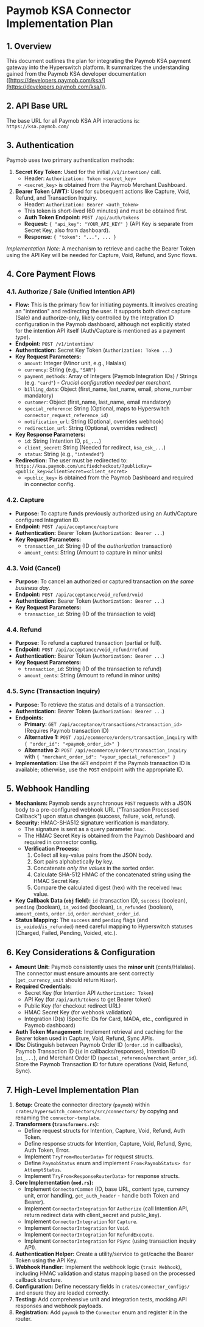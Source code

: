 # Paymob KSA Connector Implementation Plan

## 1. Overview

This document outlines the plan for integrating the Paymob KSA payment gateway into the Hyperswitch platform. It summarizes the understanding gained from the Paymob KSA developer documentation ([https://developers.paymob.com/ksa/](https://developers.paymob.com/ksa/)).

## 2. API Base URL

The base URL for all Paymob KSA API interactions is: `https://ksa.paymob.com/`

## 3. Authentication

Paymob uses two primary authentication methods:

1.  **Secret Key Token:** Used for the initial `/v1/intention/` call.
    *   Header: `Authorization: Token <secret_key>`
    *   `<secret_key>` is obtained from the Paymob Merchant Dashboard.
2.  **Bearer Token (JWT):** Used for subsequent actions like Capture, Void, Refund, and Transaction Inquiry.
    *   Header: `Authorization: Bearer <auth_token>`
    *   This token is short-lived (60 minutes) and must be obtained first.
    *   **Auth Token Endpoint:** `POST /api/auth/tokens`
    *   **Request:** `{ "api_key": "YOUR_API_KEY" }` (API Key is separate from Secret Key, also from dashboard).
    *   **Response:** `{ "token": "...", ... }`

*Implementation Note:* A mechanism to retrieve and cache the Bearer Token using the API Key will be needed for Capture, Void, Refund, and Sync flows.

## 4. Core Payment Flows

### 4.1. Authorize / Sale (Unified Intention API)

*   **Flow:** This is the primary flow for initiating payments. It involves creating an "intention" and redirecting the user. It supports both direct capture (Sale) and authorize-only, likely controlled by the Integration ID configuration in the Paymob dashboard, although not explicitly stated for the intention API itself (Auth/Capture is mentioned as a payment *type*).
*   **Endpoint:** `POST /v1/intention/`
*   **Authentication:** Secret Key Token (`Authorization: Token ...`)
*   **Key Request Parameters:**
    *   `amount`: Integer (Minor unit, e.g., Halalas)
    *   `currency`: String (e.g., `"SAR"`)
    *   `payment_methods`: Array of Integers (Paymob Integration IDs) / Strings (e.g. `"card"`) - *Crucial configuration needed per merchant.*
    *   `billing_data`: Object (first_name, last_name, email, phone_number mandatory)
    *   `customer`: Object (first_name, last_name, email mandatory)
    *   `special_reference`: String (Optional, maps to Hyperswitch `connector_request_reference_id`)
    *   `notification_url`: String (Optional, overrides webhook)
    *   `redirection_url`: String (Optional, overrides redirect)
*   **Key Response Parameters:**
    *   `id`: String (Intention ID, `pi_...`)
    *   `client_secret`: String (Needed for redirect, `ksa_csk_...`)
    *   `status`: String (e.g., `"intended"`)
*   **Redirection:** The user must be redirected to:
    `https://ksa.paymob.com/unifiedcheckout/?publicKey=<public_key>&clientSecret=<client_secret>`
    *   `<public_key>` is obtained from the Paymob Dashboard and required in connector config.

### 4.2. Capture

*   **Purpose:** To capture funds previously authorized using an Auth/Capture configured Integration ID.
*   **Endpoint:** `POST /api/acceptance/capture`
*   **Authentication:** Bearer Token (`Authorization: Bearer ...`)
*   **Key Request Parameters:**
    *   `transaction_id`: String (ID of the *authorization* transaction)
    *   `amount_cents`: String (Amount to capture in minor units)

### 4.3. Void (Cancel)

*   **Purpose:** To cancel an authorized or captured transaction *on the same business day*.
*   **Endpoint:** `POST /api/acceptance/void_refund/void`
*   **Authentication:** Bearer Token (`Authorization: Bearer ...`)
*   **Key Request Parameters:**
    *   `transaction_id`: String (ID of the transaction to void)

### 4.4. Refund

*   **Purpose:** To refund a captured transaction (partial or full).
*   **Endpoint:** `POST /api/acceptance/void_refund/refund`
*   **Authentication:** Bearer Token (`Authorization: Bearer ...`)
*   **Key Request Parameters:**
    *   `transaction_id`: String (ID of the transaction to refund)
    *   `amount_cents`: String (Amount to refund in minor units)

### 4.5. Sync (Transaction Inquiry)

*   **Purpose:** To retrieve the status and details of a transaction.
*   **Authentication:** Bearer Token (`Authorization: Bearer ...`)
*   **Endpoints:**
    *   **Primary:** `GET /api/acceptance/transactions/<transaction_id>` (Requires Paymob transaction ID)
    *   **Alternative 1:** `POST /api/ecommerce/orders/transaction_inquiry` with `{ "order_id": "<paymob_order_id>" }`
    *   **Alternative 2:** `POST /api/ecommerce/orders/transaction_inquiry` with `{ "merchant_order_id": "<your_special_reference>" }`
*   **Implementation:** Use the `GET` endpoint if the Paymob transaction ID is available; otherwise, use the `POST` endpoint with the appropriate ID.

## 5. Webhook Handling

*   **Mechanism:** Paymob sends asynchronous `POST` requests with a JSON body to a pre-configured webhook URL ("Transaction Processed Callback") upon status changes (success, failure, void, refund).
*   **Security:** HMAC-SHA512 signature verification is mandatory.
    *   The signature is sent as a query parameter `hmac`.
    *   The HMAC Secret Key is obtained from the Paymob Dashboard and required in connector config.
    *   **Verification Process:**
        1.  Collect all key-value pairs from the JSON body.
        2.  Sort pairs alphabetically by key.
        3.  Concatenate *only the values* in the sorted order.
        4.  Calculate SHA-512 HMAC of the concatenated string using the HMAC Secret Key.
        5.  Compare the calculated digest (hex) with the received `hmac` value.
*   **Key Callback Data (`obj` field):** `id` (transaction ID), `success` (boolean), `pending` (boolean), `is_voided` (boolean), `is_refunded` (boolean), `amount_cents`, `order.id`, `order.merchant_order_id`.
*   **Status Mapping:** The `success` and `pending` flags (and `is_voided`/`is_refunded`) need careful mapping to Hyperswitch statuses (Charged, Failed, Pending, Voided, etc.).

## 6. Key Considerations & Configuration

*   **Amount Unit:** Paymob consistently uses the **minor unit** (cents/Halalas). The connector must ensure amounts are sent correctly (`get_currency_unit` should return `Minor`).
*   **Required Credentials:**
    *   Secret Key (for Intention API `Authorization: Token`)
    *   API Key (for `/api/auth/tokens` to get Bearer token)
    *   Public Key (for checkout redirect URL)
    *   HMAC Secret Key (for webhook validation)
    *   Integration ID(s) (Specific IDs for Card, MADA, etc., configured in Paymob dashboard)
*   **Auth Token Management:** Implement retrieval and caching for the Bearer token used in Capture, Void, Refund, Sync APIs.
*   **IDs:** Distinguish between Paymob Order ID (`order.id` in callbacks), Paymob Transaction ID (`id` in callbacks/responses), Intention ID (`pi_...`), and Merchant Order ID (`special_reference`/`merchant_order_id`). Store the Paymob Transaction ID for future operations (Void, Refund, Sync).

## 7. High-Level Implementation Plan

1.  **Setup:** Create the connector directory (`paymob`) within `crates/hyperswitch_connectors/src/connectors/` by copying and renaming the `connector-template`.
2.  **Transformers (`transformers.rs`):**
    *   Define request structs for Intention, Capture, Void, Refund, Auth Token.
    *   Define response structs for Intention, Capture, Void, Refund, Sync, Auth Token, Error.
    *   Implement `TryFrom<RouterData>` for request structs.
    *   Define `PaymobStatus` enum and implement `From<PaymobStatus> for AttemptStatus`.
    *   Implement `TryFrom<ResponseRouterData>` for response structs.
3.  **Core Implementation (`mod.rs`):**
    *   Implement `ConnectorCommon` (ID, base URL, content type, currency unit, error handling, `get_auth_header` - handle both Token and Bearer).
    *   Implement `ConnectorIntegration` for `Authorize` (call Intention API, return redirect data with client_secret and public_key).
    *   Implement `ConnectorIntegration` for `Capture`.
    *   Implement `ConnectorIntegration` for `Void`.
    *   Implement `ConnectorIntegration` for `RefundExecute`.
    *   Implement `ConnectorIntegration` for `PSync` (using transaction inquiry API).
4.  **Authentication Helper:** Create a utility/service to get/cache the Bearer Token using the API Key.
5.  **Webhook Handler:** Implement the webhook logic (`trait Webhook`), including HMAC validation and status mapping based on the processed callback structure.
6.  **Configuration:** Define necessary fields in `crates/connector_configs/` and ensure they are loaded correctly.
7.  **Testing:** Add comprehensive unit and integration tests, mocking API responses and webhook payloads.
8.  **Registration:** Add `paymob` to the `Connector` enum and register it in the router. 